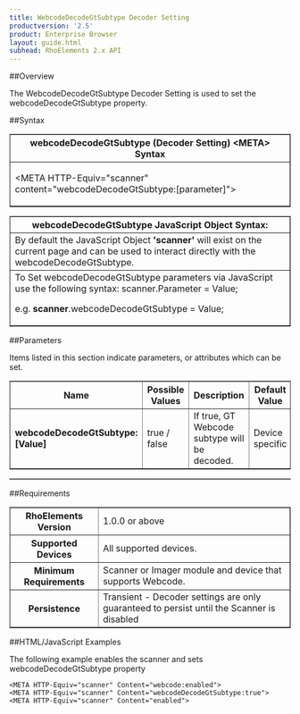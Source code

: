 ```yaml
---
title: WebcodeDecodeGtSubtype Decoder Setting
productversion: '2.5'
product: Enterprise Browser
layout: guide.html
subhead: RhoElements 2.x API
---
```


##Overview

The WebcodeDecodeGtSubtype Decoder Setting is used to set the webcodeDecodeGtSubtype property.

##Syntax

<table class="facelift" style="width:100%" border="1" padding="5px"> <tr><th class="tableHeading">webcodeDecodeGtSubtype (Decoder Setting) &lt;META&gt; Syntax
</th></tr><tr><td class="clsSyntaxCells clsOddRow"><p>&lt;META HTTP-Equiv="scanner" content="webcodeDecodeGtSubtype:[parameter]"&gt;</p></td></tr></table>
<table class="facelift" style="width:100%" border="1" padding="5px"> <tr><th class="tableHeading">webcodeDecodeGtSubtype JavaScript Object Syntax:</th></tr><tr><td class="clsSyntaxCells clsOddRow">
By default the JavaScript Object <b>'scanner'</b> will exist on the current page and can be used to interact directly with the webcodeDecodeGtSubtype.
</td></tr><tr><td class="clsSyntaxCells clsEvenRow">
To Set webcodeDecodeGtSubtype parameters via JavaScript use the following syntax: scanner.Parameter = Value;
<P />e.g. <b>scanner</b>.webcodeDecodeGtSubtype = Value;
</td></tr></table>

##Parameters


Items listed in this section indicate parameters, or attributes which can be set.
<table class="facelift" style="width:100%" border="1" padding="5px"> <col width="20%" /><col width="20%" /><col width="38%" /><col width="22%" /><tr><th class="tableHeading">Name</th><th class="tableHeading">Possible Values</th><th class="tableHeading">Description</th><th class="tableHeading">Default Value</th></tr><tr><td class="clsSyntaxCells clsOddRow"><b>webcodeDecodeGtSubtype:[Value]
</b></td><td class="clsSyntaxCells clsOddRow">true / false</td><td class="clsSyntaxCells clsOddRow">If true, GT Webcode subtype will be decoded.</td><td class="clsSyntaxCells clsOddRow">Device specific</td></tr></table>
<table class="facelift" style="width:100%" border="1" padding="5px"> <col width="78%" /><col width="8%" /><col width="1%" /><col width="5%" /><col width="1%" /><col width="5%" /><col width="2%" /></table>





##Requirements

<table class="facelift" style="width:100%" border="1" padding="5px"> <tr><th class="tableHeading">RhoElements Version</th><td class="clsSyntaxCell clsEvenRow">1.0.0 or above
</td></tr><tr><th class="tableHeading">Supported Devices</th><td class="clsSyntaxCell clsOddRow">All supported devices.</td></tr><tr><th class="tableHeading">Minimum Requirements</th><td class="clsSyntaxCell clsOddRow">Scanner or Imager module and device that supports Webcode.</td></tr><tr><th class="tableHeading">Persistence</th><td class="clsSyntaxCell clsEvenRow">Transient - Decoder settings are only guaranteed to persist until the Scanner is disabled</td></tr></table>


##HTML/JavaScript Examples

The following example enables the scanner and sets webcodeDecodeGtSubtype property

	<META HTTP-Equiv="scanner" Content="webcode:enabled">
	<META HTTP-Equiv="scanner" Content="webcodeDecodeGtSubtype:true">
	<META HTTP-Equiv="scanner" Content="enabled">
					





